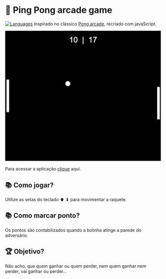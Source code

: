 
# 🏓 Ping Pong arcade game
[![Languages](https://img.shields.io/github/languages/count/edsonvitor42/ping-pong?color=%2334CB79)](#)
Inspirado no clássico [Pong arcade](https://pt.wikipedia.org/wiki/Pong), recriado com javaScript.

<img src="screen.png" />

Para acessar a aplicação [clique](https://edsonvitor42.github.io/ping-pong/index.html) aqui.

## 📚 Como jogar?
Utilize as setas do teclado ⬆ ⬇ para movimentar a raquete.

## 📚 Como marcar ponto?
Os pontos são contabilizados quando a bolinha atinge a parede do adversário.

## 🏆 Objetivo?
Não acho, que quem ganhar ou quem perder, nem quem ganhar nem perder, vai ganhar ou perder...